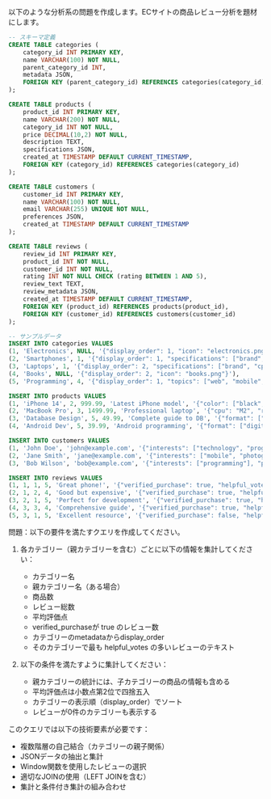 以下のような分析系の問題を作成します。ECサイトの商品レビュー分析を題材にします。

```sql
-- スキーマ定義
CREATE TABLE categories (
    category_id INT PRIMARY KEY,
    name VARCHAR(100) NOT NULL,
    parent_category_id INT,
    metadata JSON,
    FOREIGN KEY (parent_category_id) REFERENCES categories(category_id)
);

CREATE TABLE products (
    product_id INT PRIMARY KEY,
    name VARCHAR(200) NOT NULL,
    category_id INT NOT NULL,
    price DECIMAL(10,2) NOT NULL,
    description TEXT,
    specifications JSON,
    created_at TIMESTAMP DEFAULT CURRENT_TIMESTAMP,
    FOREIGN KEY (category_id) REFERENCES categories(category_id)
);

CREATE TABLE customers (
    customer_id INT PRIMARY KEY,
    name VARCHAR(100) NOT NULL,
    email VARCHAR(255) UNIQUE NOT NULL,
    preferences JSON,
    created_at TIMESTAMP DEFAULT CURRENT_TIMESTAMP
);

CREATE TABLE reviews (
    review_id INT PRIMARY KEY,
    product_id INT NOT NULL,
    customer_id INT NOT NULL,
    rating INT NOT NULL CHECK (rating BETWEEN 1 AND 5),
    review_text TEXT,
    review_metadata JSON,
    created_at TIMESTAMP DEFAULT CURRENT_TIMESTAMP,
    FOREIGN KEY (product_id) REFERENCES products(product_id),
    FOREIGN KEY (customer_id) REFERENCES customers(customer_id)
);

-- サンプルデータ
INSERT INTO categories VALUES
(1, 'Electronics', NULL, '{"display_order": 1, "icon": "electronics.png"}'),
(2, 'Smartphones', 1, '{"display_order": 1, "specifications": ["brand", "color", "storage"]}'),
(3, 'Laptops', 1, '{"display_order": 2, "specifications": ["brand", "cpu", "ram", "storage"]}'),
(4, 'Books', NULL, '{"display_order": 2, "icon": "books.png"}'),
(5, 'Programming', 4, '{"display_order": 1, "topics": ["web", "mobile", "database"]}');

INSERT INTO products VALUES
(1, 'iPhone 14', 2, 999.99, 'Latest iPhone model', '{"color": ["black", "white"], "storage": ["128GB", "256GB"]}', '2024-01-01'),
(2, 'MacBook Pro', 3, 1499.99, 'Professional laptop', '{"cpu": "M2", "ram": "16GB", "storage": "512GB"}', '2024-01-02'),
(3, 'Database Design', 5, 49.99, 'Complete guide to DB', '{"format": ["print", "digital"], "pages": 450}', '2024-01-03'),
(4, 'Android Dev', 5, 39.99, 'Android programming', '{"format": ["digital"], "pages": 380}', '2024-01-04');

INSERT INTO customers VALUES
(1, 'John Doe', 'john@example.com', '{"interests": ["technology", "programming"], "preferred_format": "digital"}', '2024-01-01'),
(2, 'Jane Smith', 'jane@example.com', '{"interests": ["mobile", "photography"], "preferred_format": "print"}', '2024-01-02'),
(3, 'Bob Wilson', 'bob@example.com', '{"interests": ["programming"], "preferred_format": "digital"}', '2024-01-03');

INSERT INTO reviews VALUES
(1, 1, 1, 5, 'Great phone!', '{"verified_purchase": true, "helpful_votes": 10}', '2024-01-15'),
(2, 1, 2, 4, 'Good but expensive', '{"verified_purchase": true, "helpful_votes": 5}', '2024-01-16'),
(3, 2, 1, 5, 'Perfect for development', '{"verified_purchase": true, "helpful_votes": 15}', '2024-01-17'),
(4, 3, 3, 4, 'Comprehensive guide', '{"verified_purchase": true, "helpful_votes": 8}', '2024-01-18'),
(5, 3, 1, 5, 'Excellent resource', '{"verified_purchase": false, "helpful_votes": 3}', '2024-01-19');

```

問題：以下の要件を満たすクエリを作成してください。

1. 各カテゴリー（親カテゴリーを含む）ごとに以下の情報を集計してください：
   - カテゴリー名
   - 親カテゴリー名（ある場合）
   - 商品数
   - レビュー総数
   - 平均評価点
   - verified_purchaseが true のレビュー数
   - カテゴリーのmetadataからdisplay_order
   - そのカテゴリーで最も helpful_votes の多いレビューのテキスト

2. 以下の条件を満たすように集計してください：
   - 親カテゴリーの統計には、子カテゴリーの商品の情報も含める
   - 平均評価点は小数点第2位で四捨五入
   - カテゴリーの表示順（display_order）でソート
   - レビューが0件のカテゴリーも表示する

このクエリでは以下の技術要素が必要です：
- 複数階層の自己結合（カテゴリーの親子関係）
- JSONデータの抽出と集計
- Window関数を使用したレビューの選択
- 適切なJOINの使用（LEFT JOINを含む）
- 集計と条件付き集計の組み合わせ
